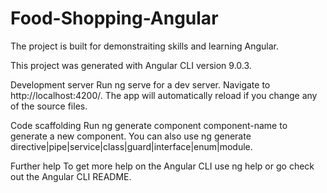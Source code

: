 # Food-Shopping-Angular

The project is built for demonstraiting skills and learning Angular.

This project was generated with Angular CLI version 9.0.3.

Development server
Run ng serve for a dev server. Navigate to http://localhost:4200/. The app will automatically reload if you change any of the source files.

Code scaffolding
Run ng generate component component-name to generate a new component. You can also use ng generate directive|pipe|service|class|guard|interface|enum|module.

Further help
To get more help on the Angular CLI use ng help or go check out the Angular CLI README.
